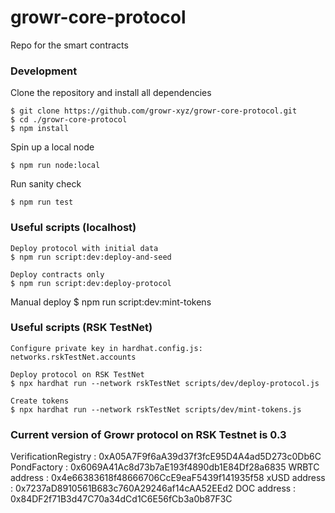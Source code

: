# growr-core-protocol

Repo for the smart contracts

### Development

Clone the repository and install all dependencies

```
$ git clone https://github.com/growr-xyz/growr-core-protocol.git
$ cd ./growr-core-protocol
$ npm install
```

Spin up a local node

```
$ npm run node:local
```

Run sanity check

```
$ npm run test
```

### Useful scripts (localhost)

```
Deploy protocol with initial data
$ npm run script:dev:deploy-and-seed

Deploy contracts only
$ npm run script:dev:deploy-protocol
```

Manual deploy
$ npm run script:dev:mint-tokens


### Useful scripts (RSK TestNet)
```
Configure private key in hardhat.config.js: networks.rskTestNet.accounts

Deploy protocol on RSK TestNet
$ npx hardhat run --network rskTestNet scripts/dev/deploy-protocol.js

Create tokens
$ npx hardhat run --network rskTestNet scripts/dev/mint-tokens.js

```

### Current version of Growr protocol on RSK Testnet is 0.3
VerificationRegistry    : 0xA05A7F9f6aA39d37f3fcE95D4A4ad5D273c0Db6C
PondFactory             : 0x6069A41Ac8d73b7aE193f4890db1E84Df28a6835
WRBTC address           : 0x4e66383618f48666706CcE9eaF5439f141935f58
xUSD address            : 0x7237aD8910561B683c760A29246af14cAA52EEd2
DOC address             : 0x84DF2f71B3d47C70a34dCd1C6E56fCb3a0b87F3C
